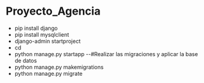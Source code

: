 # Proyecto_Agencia
- pip install django
- pip install mysqlclient
- django-admin startproject <nombredelproyecto>
- cd <nombredelproyecto>
- python manage.py startapp <nombredelaApp>
--#Realizar las migraciones y aplicar la base de datos
- python manage.py makemigrations
- python manage.py migrate
